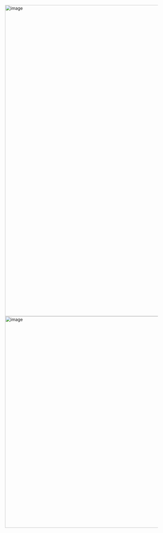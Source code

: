 <img width="1536" height="1024" alt="image" src="https://github.com/user-attachments/assets/0f651ea8-4055-4fa2-8934-5d85c33d737d" />

<img width="1195" height="696" alt="image" src="https://github.com/user-attachments/assets/bf406542-1ad8-4290-947c-91bb6e718dea" />
